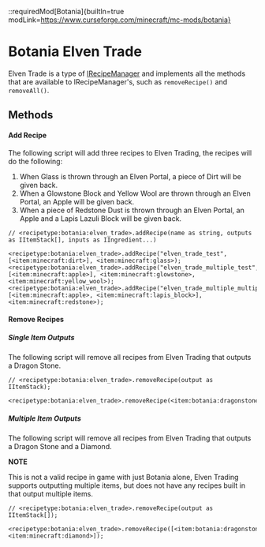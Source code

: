 ::requiredMod[Botania]{builtIn=true modLink=https://www.curseforge.com/minecraft/mc-mods/botania}

# Botania Elven Trade

Elven Trade is a type of [IRecipeManager](/vanilla/api/managers/IRecipeManager) and implements all the methods that are available to IRecipeManager's, such as `removeRecipe()` and `removeAll()`.

## Methods

#### Add Recipe

The following script will add three recipes to Elven Trading, the recipes will do the following:
1) When Glass is thrown through an Elven Portal, a piece of Dirt will be given back.
2) When a Glowstone Block and Yellow Wool are thrown through an Elven Portal, an Apple will be given back.
3) When a piece of Redstone Dust is thrown through an Elven Portal, an Apple and a Lapis Lazuli Block will be given back.

```zenscript
// <recipetype:botania:elven_trade>.addRecipe(name as string, outputs as IItemStack[], inputs as IIngredient...)

<recipetype:botania:elven_trade>.addRecipe("elven_trade_test", [<item:minecraft:dirt>], <item:minecraft:glass>);
<recipetype:botania:elven_trade>.addRecipe("elven_trade_multiple_test", [<item:minecraft:apple>], <item:minecraft:glowstone>, <item:minecraft:yellow_wool>);
<recipetype:botania:elven_trade>.addRecipe("elven_trade_multiple_multiple_test", [<item:minecraft:apple>, <item:minecraft:lapis_block>], <item:minecraft:redstone>);
```

#### Remove Recipes


##### Single Item Outputs

The following script will remove all recipes from Elven Trading that outputs a Dragon Stone.

```zenscript
// <recipetype:botania:elven_trade>.removeRecipe(output as IItemStack);

<recipetype:botania:elven_trade>.removeRecipe(<item:botania:dragonstone>);
```

##### Multiple Item Outputs

The following script will remove all recipes from Elven Trading that outputs a Dragon Stone and a Diamond.

**NOTE**

This is not a valid recipe in game with just Botania alone, Elven Trading supports outputting multiple items, but does not have any recipes built in that output multiple items.

```zenscript
// <recipetype:botania:elven_trade>.removeRecipe(output as IItemStack[]);

<recipetype:botania:elven_trade>.removeRecipe([<item:botania:dragonstone>, <item:minecraft:diamond>]);
```